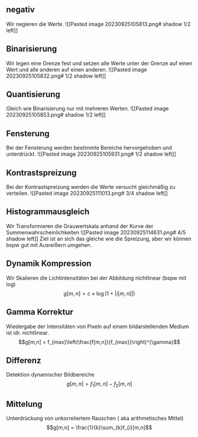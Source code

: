 ## negativ
Wir negieren die Werte. 
![[Pasted image 20230925105813.png# shadow 1/2 left]]
## Binarisierung
Wir legen eine Grenze fest und setzen alle Werte unter der Grenze auf einen Wert und alle anderen auf einen anderen. 
![[Pasted image 20230925105832.png# 1/2 shadow left]]

## Quantisierung
Gleich wie Binarisierung nur mit mehreren Werten.
![[Pasted image 20230925105853.png# shadow 1/2 left]]
## Fensterung
Bei der Fensterung werden bestimmte Bereiche hervorgehoben und unterdrückt.
![[Pasted image 20230925105931.png# 1/2 shadow left]]
## Kontrastspreizung
Bei der Kontrastspreizung werden die Werte versucht gleichmäßig zu verteilen.
![[Pasted image 20230925111013.png# 3/4 shadow left]]
## Histogrammausgleich
Wir Transformieren die Grauwertskala anhand der Kurve der Summenwahrscheinlichkeiten
![[Pasted image 20230925114631.png#  4/5 shadow left]]
Ziel ist an sich das gleiche wie die Spreizung, aber wir können bspw gut mit Ausreißern umgehen.
## Dynamik Kompression
Wir Skalieren die Lichtintensitäten bei der Abbildung nichtlinear (bspw mit log)
$$g[m,n] = c \times \log(1+|i[m,n]|)$$
## Gamma Korrektur
Wiedergabe der Intensitäten von Pixeln auf einem bildarstellenden Medium ist idr. nichtlinear.
$$g[m,n] = f_{max}\left(\frac{f[m,n]}{f_{max}}\right)^{\gamma}$$
## Differenz
Detektion dynamischer Bildbereiche
$$g[m,n]=f_{1}[m,n] - f_{2}[m,n]$$
## Mittelung
Unterdrückung von unkorreliertem Rauschen ( aka arithmetisches Mittel)
$$g[m,n] = \frac{1}{k}\sum_{k}f_{i}[m,n]$$